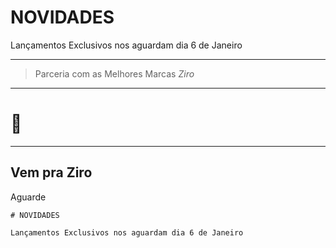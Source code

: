 # NOVIDADES

Lançamentos Exclusivos nos aguardam dia 6 de Janeiro

---

> Parceria com as Melhores Marcas 
> <cite>Ziro</cite>

---

# 🤫

---

## Vem pra Ziro

Aguarde

    # NOVIDADES

    Lançamentos Exclusivos nos aguardam dia 6 de Janeiro
